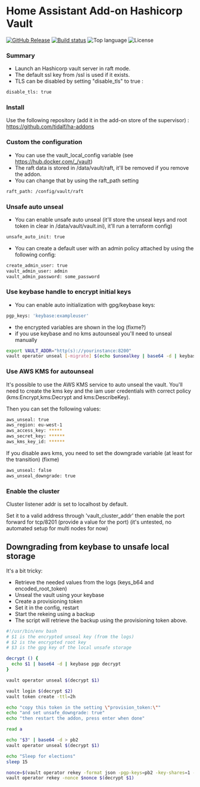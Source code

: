 # Home Assistant Add-on Hashicorp Vault

[![GitHub Release](https://img.shields.io/github/v/release/tidalf/ha-addon-vault)](https://github.com/tidalf/ha-addon-vault/releases)
[![Build status](https://img.shields.io/github/workflow/status/tidalf/ha-addon-vault/Build%20plugin/main)](https://github.com/tidalf/ha-addon-vault/actions)
![Top language](https://img.shields.io/github/languages/top/tidalf/ha-addon-vault)
![License](https://img.shields.io/github/license/tidalf/ha-addon-vault)

### Summary

- Launch an Hashicorp vault server in raft mode. 
- The default ssl key from /ssl is used if it exists.
- TLS can be disabled by setting "disable_tls" to true :
```bash
disable_tls: true
```

### Install

Use the following repository (add it in the add-on store of the supervisor) : 
https://github.com/tidalf/ha-addons


### Custom the configuration
- You can use the vault_local_config variable (see https://hub.docker.com/_/vault)
- The raft data is stored in /data/vault/raft, it'll be removed if you remove the addon. 
- You can change that by using the raft_path setting
```bash
raft_path: /config/vault/raft
```

### Unsafe auto unseal
- You can enable unsafe auto unseal (it'll store the unseal keys and root token in clear in /data/vault/vault.ini), it'll run a terraform config)
```bash
unsafe_auto_init: true
```
- You can create a default user with an admin policy attached by using the following config: 
```bash
create_admin_user: true
vault_admin_user: admin
vault_admin_password: some_password
```

### Use keybase handle to encrypt initial keys
- You can enable auto initialization with gpg/keybase keys:
```bash
pgp_keys: 'keybase:exampleuser'
```
- the encrypted variables are shown in the log (fixme?)
- if you use keybase and no kms autounseal you'll need to unseal manually
```bash
export VAULT_ADDR="http(s)://yourinstance:8200"
vault operator unseal [-migrate] $(echo $unsealkey | base64 -d | keybase pgp decrypt)
```


### Use AWS KMS for autounseal
It's possible to use the AWS KMS service to auto unseal the vault. 
You'll need to create the kms key and the iam user credentials with correct policy (kms:Encrypt,kms:Decrypt and kms:DescribeKey).

Then you can set the following values:
```bash
aws_unseal: true
aws_region: eu-west-1
aws_access_key: *****
aws_secret_key: ******
aws_kms_key_id: ******
```

If you disable aws kms, you need to set the downgrade variable (at least for the transition) (fixme)
```bash
aws_unseal: false
aws_unseal_downgrade: true
```

### Enable the cluster
Cluster listener addr is set to localhost by default. 

Set it to a valid address through 'vault_cluster_addr' then enable the port forward for tcp/8201 (provide a value for the port)
(it's untested, no automated setup for multi nodes for now)

## Downgrading from keybase to unsafe local storage
It's a bit tricky: 

- Retrieve the needed values from the logs (keys_b64 and encoded_root_token)
- Unseal the vault using your keybase
- Create a provisioning token
- Set it in the config, restart
- Start the rekeing using a backup
- The script will retrieve the backup using the provisioning token above.

```bash
#!/usr/bin/env bash
# $1 is the encrypted unseal key (from the logs)
# $2 is the encrypted root key
# $3 is the gpg key of the local unsafe storage

decrypt () {
  echo $1 | base64 -d | keybase pgp decrypt
}

vault operator unseal $(decrypt $1)

vault login $(decrypt $2)
vault token create -ttl=2h

echo "copy this token in the setting \"provision_token:\""
echo "and set unsafe_downgrade: true"
echo "then restart the addon, press enter when done"

read a

echo "$3" | base64 -d > pb2
vault operator unseal $(decrypt $1)

echo "Sleep for elections"
sleep 15 

nonce=$(vault operator rekey -format json -pgp-keys=pb2 -key-shares=1 -key-threshold=1 -init -backup | jq -r .nonce)
vault operator rekey -nonce $nonce $(decrypt $1)
```




